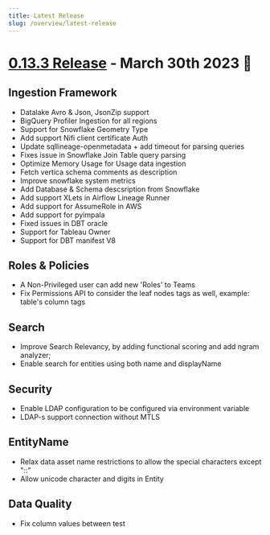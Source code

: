 ```yaml
---
title: Latest Release
slug: /overview/latest-release
---
```


# [0.13.3 Release](https://github.com/open-metadata/OpenMetadata/releases/tag/0.13.3-release) - March 30th 2023 🎉

## Ingestion Framework
- Datalake Avro & Json, JsonZip support
- BigQuery Profiler Ingestion for all regions
- Support for Snowflake Geometry Type
- Add support Nifi client certificate Auth 
- Update sqllineage-openmetadata + add timeout for parsing queries
- Fixes issue in Snowflake Join Table query parsing
- Optimize Memory Usage for Usage data ingestion
- Fetch vertica schema comments as description 
- Improve snowflake system metrics 
- Add Database & Schema descsription from Snowflake
- Add support XLets in Airflow Lineage Runner
- Add support for AssumeRole in AWS
- Add support for pyimpala
- Fixed issues in DBT oracle
- Support for Tableau Owner
- Support for DBT manifest V8

## Roles & Policies 
- A Non-Privileged user can add new 'Roles' to Teams
- Fix Permissions API to consider the leaf nodes tags as well, example: table's column tags

## Search
- Improve Search Relevancy, by adding functional scoring and add ngram analyzer; 
- Enable search for entities using both name and displayName

## Security
- Enable LDAP configuration to be configured via environment variable 
- LDAP-s support connection without MTLS 

## EntityName
- Relax data asset name restrictions to allow the special characters except "::" 
- Allow unicode character and digits in Entity

## Data Quality
- Fix column values between test


